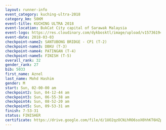 ```yaml
--- 
layout: runner-info 
event_category: kuching-ultra-2018 
category_km: 50KM 
event-title: KUCHING ULTRA 2018 
event-location: BukCat City capital of Sarawak Malaysia 
event-logo: https://res.cloudinary.com/dykbosktl/image/upload/v1573619473/Logo/kuching-ultra-2018-logo_tlpvm5.png 
event-date: 2018-03-03 
checkpoint-name2: SANTUBONG BRIDGE - CP1 (T-2) 
checkpoint-name3: DBKU (T-3) 
checkpoint-name4: PATINGAN (T-4) 
checkpoint-name5: FINISH (T-5) 
overall_rank: 32
gender_rank: 27
bib: 5033
first_name: Aznel
last_name: Mohd Hashim
gender: M
start: Sun, 02-00-00 am
checkpoint2: Sun, 04-12-44 am
checkpoint3: Sun, 06-55-38 am
checkpoint4: Sun, 08-52-20 am
checkpoint5: Sun, 09-53-31 am
finish: 7-53-31
status: FINISHER
certificate: https://drive.google.com/file/d/1UO2qzOCNihRO6soX0hhKT6HZplRoXsH-/view?usp=sharing
--- 
```

